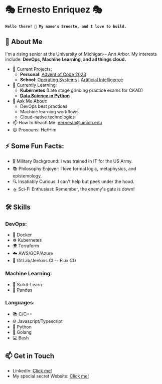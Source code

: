# 🎭 Ernesto Enriquez 🎭

**`Hello there! 👋 My name's Ernesto, and I love to build.`**

## 🚀 About Me

I'm a rising senior at the University of Michigan-- Ann Arbor. My interests include: **DevOps, Machine Learning, and all things cloud.**
- 🔭 Current Projects:
  - **Personal**: [Advent of Code 2023](https://github.com/Ernesto905/Advent-of-code-2023)
  - **School**: [Operating Systems](https://web.eecs.umich.edu/~nham/eecs482ss20/#introduction) | [Artificial Intelligence](https://laura-burdick.github.io/papers/SyllabusEECS492Winter2023.pdf)
- 🌱 Currently Learning:
  - **Kubernetes** (Late stage grinding practice exams for CKAD)
  - **[Data Science in Python](https://www.coursera.org/learn/python-data-analysis/)**
- 💬 Ask Me About:
  - DevOps best practices
  - Machine learning workflows
  - Cloud-native technologies
- 📫 How to Reach Me: [eernesto@umich.edu](mailto:eernesto@umich.edu)
- 😄 Pronouns: He/Him

## ⚡ Some Fun Facts:
- 🎖️ Military Background: I was trained in IT for the US Army.
- 📚 Philosophy Enjoyer: I love formal logic, metaphysics, and epistemology.
- 🔍 Insatiably Curious: I can't help but peek under the hood.
- 🛸 Sci-Fi Enthusiast: Remember, the enemy's gate is down!

## 🛠 Skills

### DevOps:

- 🐳 Docker
- ☸️ Kubernetes
- 🌍 Terraform
- ☁️ AWS/GCP/Azure
- 🔄 GitLab/Jenkins CI -- Flux CD

### Machine Learning:

- 🤖 Scikit-Learn
- 🐼 Pandas

### Languages:
- 📚 C/C++
- 🌐 Javascript/Typescript
- 🐍 Python
- 🐹 Golang
- 💻 Bash

## 📫 Get in Touch

- LinkedIn: [Click me!](https://www.linkedin.com/in/ernesto-enriquez/)
- My special secret Website: [Click me!](https://www.youtube.com/watch?v=dQw4w9WgXcQ)
